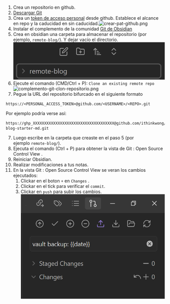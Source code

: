 1. Crea un repositorio en github.
2. [Descargar Git](https://git-scm.com/downloads)
3. Crea un [token de acceso personal](https://docs.github.com/en/authentication/keeping-your-account-and-data-secure/creating-a-personal-access-token#creating-a-personal-access-token-classic) desde github. Establece el alcance en repo y la caducidad en sin caducidad.![crear-pat-github.png](https://linked-blog-starter.vercel.app/md_assets/attachments/create-pat-github.png)
4. Instalar el complemento de la comunidad [Git de Obsidian](https://github.com/denolehov/obsidian-git/wiki/Installation)
5. Crea en obsidian una carpeta para almacenar el repositorio (por ejemplo, `remote-blog/`). Y dejar vacío el directorio.![remote-blog.png](https://github.com/Tony-Sec/OBSIDIAN/blob/main/img/remote-blog.png)
7. Ejecute el comando (CMD/Ctrl + P): `Clone an existing remote repo`![complemento-git-clon-repositorio.png](https://linked-blog-starter.vercel.app/md_assets/attachments/clone-repo-git-plugin.png)
8. Pegue la URL del repositorio bifurcado en el siguiente formato

```
https://<PERSONAL_ACCESS_TOKEN>@github.com/<USERNAME>/<REPO>.git
```

Por ejemplo podría verse así:

```
https://ghp_XXXXXXXXXXXXXXXXXXXXXXXXXXXXXXXXXXXX@github.com/ithinkwong/linked-blog-starter-md.git
```

7. Luego escribe en la carpeta que creaste en el paso 5 (por ejemplo `remote-blog/`).
8. Ejecuta el comando (Ctrl + P) para obtener la vista de Git : Open Source Control View .
9. Reiniciar Obsidian.
10. Realizar modificaciones a tus notas.
11. En la vista Git : Open Source Control View se veran los cambios ejecutados:
	1. Clickar en el boton `+` en `Changes` .
	2. Clickar en el tick para verificar el `commit`.
	3. Clickar en `push` para subir los cambios.
![change-commit-push.png](https://github.com/Tony-Sec/OBSIDIAN/blob/main/img/change-commit-push.png)